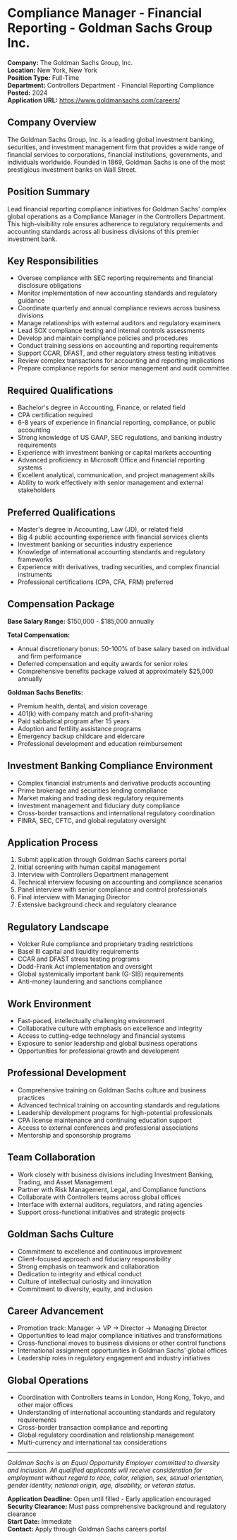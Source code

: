 # Compliance Manager - Financial Reporting - Goldman Sachs Group Inc.

**Company:** The Goldman Sachs Group, Inc.  
**Location:** New York, New York  
**Position Type:** Full-Time  
**Department:** Controllers Department - Financial Reporting Compliance  
**Posted:** 2024  
**Application URL:** https://www.goldmansachs.com/careers/

## Company Overview

The Goldman Sachs Group, Inc. is a leading global investment banking, securities, and investment management firm that provides a wide range of financial services to corporations, financial institutions, governments, and individuals worldwide. Founded in 1869, Goldman Sachs is one of the most prestigious investment banks on Wall Street.

## Position Summary

Lead financial reporting compliance initiatives for Goldman Sachs' complex global operations as a Compliance Manager in the Controllers Department. This high-visibility role ensures adherence to regulatory requirements and accounting standards across all business divisions of this premier investment bank.

## Key Responsibilities

- Oversee compliance with SEC reporting requirements and financial disclosure obligations
- Monitor implementation of new accounting standards and regulatory guidance
- Coordinate quarterly and annual compliance reviews across business divisions
- Manage relationships with external auditors and regulatory examiners
- Lead SOX compliance testing and internal controls assessments
- Develop and maintain compliance policies and procedures
- Conduct training sessions on accounting and reporting requirements
- Support CCAR, DFAST, and other regulatory stress testing initiatives
- Review complex transactions for accounting and reporting implications
- Prepare compliance reports for senior management and audit committee

## Required Qualifications

- Bachelor's degree in Accounting, Finance, or related field
- CPA certification required
- 6-8 years of experience in financial reporting, compliance, or public accounting
- Strong knowledge of US GAAP, SEC regulations, and banking industry requirements
- Experience with investment banking or capital markets accounting
- Advanced proficiency in Microsoft Office and financial reporting systems
- Excellent analytical, communication, and project management skills
- Ability to work effectively with senior management and external stakeholders

## Preferred Qualifications

- Master's degree in Accounting, Law (JD), or related field
- Big 4 public accounting experience with financial services clients
- Investment banking or securities industry experience
- Knowledge of international accounting standards and regulatory frameworks
- Experience with derivatives, trading securities, and complex financial instruments
- Professional certifications (CPA, CFA, FRM) preferred

## Compensation Package

**Base Salary Range:** $150,000 - $185,000 annually

**Total Compensation:**
- Annual discretionary bonus: 50-100% of base salary based on individual and firm performance
- Deferred compensation and equity awards for senior roles
- Comprehensive benefits package valued at approximately $25,000 annually

**Goldman Sachs Benefits:**
- Premium health, dental, and vision coverage
- 401(k) with company match and profit-sharing
- Paid sabbatical program after 15 years
- Adoption and fertility assistance programs
- Emergency backup childcare and eldercare
- Professional development and education reimbursement

## Investment Banking Compliance Environment

- Complex financial instruments and derivative products accounting
- Prime brokerage and securities lending compliance
- Market making and trading desk regulatory requirements
- Investment management and fiduciary duty compliance
- Cross-border transactions and international regulatory coordination
- FINRA, SEC, CFTC, and global regulatory oversight

## Application Process

1. Submit application through Goldman Sachs careers portal
2. Initial screening with human capital management
3. Interview with Controllers Department management
4. Technical interview focusing on accounting and compliance scenarios
5. Panel interview with senior compliance and control professionals
6. Final interview with Managing Director
7. Extensive background check and regulatory clearance

## Regulatory Landscape

- Volcker Rule compliance and proprietary trading restrictions
- Basel III capital and liquidity requirements
- CCAR and DFAST stress testing programs
- Dodd-Frank Act implementation and oversight
- Global systemically important bank (G-SIB) requirements
- Anti-money laundering and sanctions compliance

## Work Environment

- Fast-paced, intellectually challenging environment
- Collaborative culture with emphasis on excellence and integrity
- Access to cutting-edge technology and financial systems
- Exposure to senior leadership and global business operations
- Opportunities for professional growth and development

## Professional Development

- Comprehensive training on Goldman Sachs culture and business practices
- Advanced technical training on accounting standards and regulations
- Leadership development programs for high-potential professionals
- CPA license maintenance and continuing education support
- Access to external conferences and professional associations
- Mentorship and sponsorship programs

## Team Collaboration

- Work closely with business divisions including Investment Banking, Trading, and Asset Management
- Partner with Risk Management, Legal, and Compliance functions
- Collaborate with Controllers teams across global offices
- Interface with external auditors, regulators, and rating agencies
- Support cross-functional initiatives and strategic projects

## Goldman Sachs Culture

- Commitment to excellence and continuous improvement
- Client-focused approach and fiduciary responsibility
- Strong emphasis on teamwork and collaboration
- Dedication to integrity and ethical conduct
- Culture of intellectual curiosity and innovation
- Commitment to diversity, equity, and inclusion

## Career Advancement

- Promotion track: Manager → VP → Director → Managing Director
- Opportunities to lead major compliance initiatives and transformations
- Cross-functional moves to business divisions or other control functions
- International assignment opportunities in Goldman Sachs' global offices
- Leadership roles in regulatory engagement and industry initiatives

## Global Operations

- Coordination with Controllers teams in London, Hong Kong, Tokyo, and other major offices
- Understanding of international accounting standards and regulatory requirements
- Cross-border transaction compliance and reporting
- Global regulatory coordination and relationship management
- Multi-currency and international tax considerations

---

*Goldman Sachs is an Equal Opportunity Employer committed to diversity and inclusion. All qualified applicants will receive consideration for employment without regard to race, color, religion, sex, sexual orientation, gender identity, national origin, age, disability, or veteran status.*

**Application Deadline:** Open until filled - Early application encouraged  
**Security Clearance:** Must pass comprehensive background and regulatory clearance  
**Start Date:** Immediate  
**Contact:** Apply through Goldman Sachs careers portal